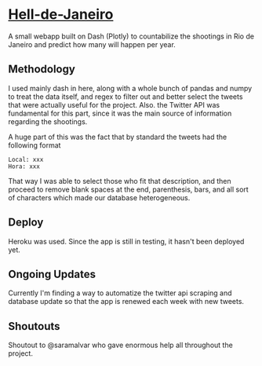 # [Hell-de-Janeiro](https://hell-de-janeiro.herokuapp.com/)
A small webapp built on Dash (Plotly) to countabilize the shootings in Rio de Janeiro and predict how many will happen per year.

## Methodology
I used mainly dash in here, along with a whole bunch of pandas and numpy to treat the data itself, and regex to filter out and better select the tweets that were actually useful for the project. Also. the Twitter API was fundamental for this part, since it was the main source of information regarding the shootings. <br>

A huge part of this was the fact that by standard the tweets had the following format <br>
```
Local: xxx
Hora: xxx
```
That way I was able to select those who fit that description, and then proceed to remove blank spaces at the end, parenthesis, bars, and all sort of characters which made our database heterogeneous. <br>

## Deploy
Heroku was used. Since the app is still in testing, it hasn't been deployed yet. <br>

## Ongoing Updates
Currently I'm finding a way to automatize the twitter api scraping and database update so that the app is renewed each week with new tweets.

## Shoutouts
Shoutout to @saramalvar who gave enormous help all throughout the project.
